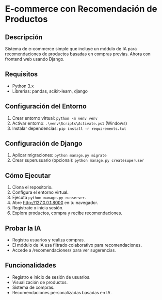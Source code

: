 # E-commerce con Recomendación de Productos

## Descripción
Sistema de e-commerce simple que incluye un módulo de IA para recomendaciones de productos basadas en compras previas. Ahora con frontend web usando Django.

## Requisitos
- Python 3.x
- Librerías: pandas, scikit-learn, django

## Configuración del Entorno
1. Crear entorno virtual: `python -m venv venv`
2. Activar entorno: `.\venv\Scripts\Activate.ps1` (Windows)
3. Instalar dependencias: `pip install -r requirements.txt`

## Configuración de Django
1. Aplicar migraciones: `python manage.py migrate`
2. Crear superusuario (opcional): `python manage.py createsuperuser`

## Cómo Ejecutar
1. Clona el repositorio.
2. Configura el entorno virtual.
3. Ejecuta `python manage.py runserver`.
4. Abre http://127.0.0.1:8000 en tu navegador.
5. Regístrate o inicia sesión.
6. Explora productos, compra y recibe recomendaciones.

## Probar la IA
- Registra usuarios y realiza compras.
- El módulo de IA usa filtrado colaborativo para recomendaciones.
- Accede a /recomendaciones/ para ver sugerencias.

## Funcionalidades
- Registro e inicio de sesión de usuarios.
- Visualización de productos.
- Sistema de compras.
- Recomendaciones personalizadas basadas en IA.
